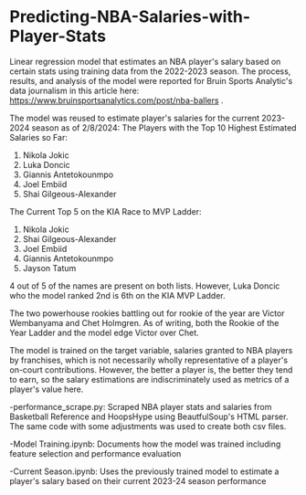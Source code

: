 # Predicting-NBA-Salaries-with-Player-Stats
Linear regression model that estimates an NBA player's salary based on certain stats using training data from the 2022-2023 season.
The process, results, and analysis of the model were reported for Bruin Sports Analytic's data journalism in this article here: https://www.bruinsportsanalytics.com/post/nba-ballers .



The model was reused to estimate player's salaries for the current 2023-2024 season as of 2/8/2024:
The Players with the Top 10 Highest Estimated Salaries so Far:
1. Nikola Jokic
2. Luka Doncic
3. Giannis Antetokounmpo
4. Joel Embiid
5. Shai Gilgeous-Alexander

The Current Top 5 on the KIA Race to MVP Ladder:
1. Nikola Jokic
2. Shai Gilgeous-Alexander
3. Joel Embiid
4. Giannis Antetokounmpo
5. Jayson Tatum

4 out of 5 of the names are present on both lists. However, Luka Doncic who the model ranked 2nd is 6th on the KIA MVP Ladder.

The two powerhouse rookies battling out for rookie of the year are Victor Wembanyama and Chet Holmgren.
As of writing, both the Rookie of the Year Ladder and the model edge Victor over Chet.

The model is trained on the target variable, salaries granted to NBA players by franchises, which is not necessarily wholly representative of a player's on-court contributions. However, the better a player is, the  better they tend to earn, so the salary estimations are indiscriminately used as metrics of a player's value here.



-performance_scrape.py: Scraped NBA player stats and salaries from Basketball Reference and HoopsHype using BeautfulSoup's HTML parser. The same code with some adjustments was used to create both csv files.

-Model Training.ipynb: Documents how the model was trained including feature selection and performance evaluation

-Current Season.ipynb: Uses the previously trained model to estimate a player's salary based on their current 2023-24 season performance

